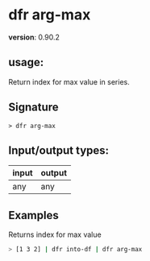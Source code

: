 # dfr arg-max

**version**: 0.90.2

## **usage**:

Return index for max value in series.

## Signature

`> dfr arg-max `

## Input/output types:

| input | output |
| ----- | ------ |
| any   | any    |

## Examples

Returns index for max value

```bash
> [1 3 2] | dfr into-df | dfr arg-max
```
